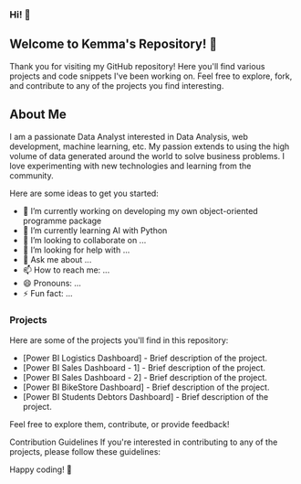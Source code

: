 ### Hi! 👋
## Welcome to Kemma's Repository! 👋

Thank you for visiting my GitHub repository! Here you'll find various projects and code snippets I've been working on. Feel free to explore, fork, and contribute to any of the projects you find interesting.

## About Me

I am a passionate Data Analyst interested in Data Analysis, web development, machine learning, etc. My passion extends to using the high volume of data generated around the world to solve business problems. I love experimenting with new technologies and learning from the community. 



Here are some ideas to get you started:

- 🔭 I’m currently working on developing my own object-oriented programme package
- 🌱 I’m currently learning AI with Python
- 👯 I’m looking to collaborate on ...
- 🤔 I’m looking for help with ...
- 💬 Ask me about ...
- 📫 How to reach me: ...
- 😄 Pronouns: ...
- ⚡ Fun fact: ...


### Projects
Here are some of the projects you'll find in this repository:

- [Power BI Logistics Dashboard] - Brief description of the project.
- [Power BI Sales Dashboard - 1] - Brief description of the project.
- [Power BI Sales Dashboard - 2] - Brief description of the project.
- [Power BI BikeStore Dashboard] - Brief description of the project.
- [Power BI Students Debtors Dashboard] - Brief description of the project.

Feel free to explore them, contribute, or provide feedback!

Contribution Guidelines
If you're interested in contributing to any of the projects, please follow these guidelines:


Happy coding! 🚀
